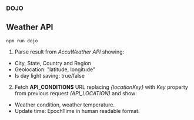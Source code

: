 ### DOJO ###

## Weather API ##

```shell
npm run dojo
```

1. Parse result from _AccuWeather API_ showing:
* City, State, Country and Region
* Geolocation: "latitude, longitude"
* Is day light saving: true/false

2. Fetch **API_CONDITIONS** URL replacing _{locationKey}_ with _Key_ property from previous request _(API_LOCATION)_ and show:
* Weather condition, weather temperature.
* Update time: EpochTime in human readable format.
